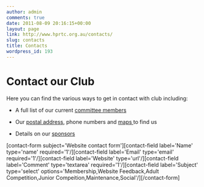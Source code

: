 ```yaml
---
author: admin
comments: true
date: 2011-08-09 20:16:15+00:00
layout: page
link: http://www.hprtc.org.au/contacts/
slug: contacts
title: Contacts
wordpress_id: 193
---
```


# Contact our Club


Here you can find the various ways to get in contact with club including:



	
  * A full list of our current [committee members](http://www.hprtc.org.au/contacts/committee-members/)

	
  * Our [postal address](http://www.hprtc.org.au/contacts/where-to-find-us/), phone numbers and [maps ](http://www.hprtc.org.au/contacts/where-to-find-us/)to find us

	
  * Details on our [sponsors](http://www.hprtc.org.au/news/sponsors/)


[contact-form subject='Website contact form'][contact-field label='Name' type='name' required='1'/][contact-field label='Email' type='email' required='1'/][contact-field label='Website' type='url'/][contact-field label='Comment' type='textarea' required='1'/][contact-field label='Subject' type='select' options='Membership,Website Feedback,Adult Competition,Junior Compeition,Maintenance,Social'/][/contact-form]
